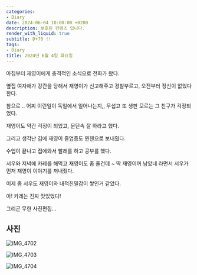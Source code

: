 ```yaml
---
categories:
- Diary
date: 2024-06-04 10:00:00 +0200
description: 보호된 컨텐츠 입니다.
render_with_liquid: true
subtitle: D+70 !!
tags:
- Diary
title: 2024년 6월 4일 화요일
---
```




아침부터 재영이에게 충격적인 소식으로 전화가 왔다.

옆집 여자애가 강간을 당해서 재영이가 신고해주고 경찰부르고, 오전부터 정신이 없었다 한다.



참으로 .. 어찌 이런일이 독일에서 일어나는지,, 무섭고 또 생판 모르는 그 친구가 걱정되었다.



재영이도 약간 걱정이 되었고, 문단속 잘 하라고 했다. 

그리고 생각난 김에 재영이 졸업증도 뮌헨으로 보내줬다.



수업이 끝나고 집에와서 빨래를 하고 공부를 했다.



서우와 저녁에 카레를 해먹고 재영이도 좀 줄건데 ~ 딱 재영이꺼 남았네 라면서 서우가 먼저 재영이 이야기를 꺼내줬다.



이제 좀 서우도 재영이와 내적친밀감이 쌓인거 같았다. 



아! 카레는 진짜 맛있었다!



그리곤 무한 사진편집…

## 사진

![IMG_4702](/assets/images/IMG_4702.jpeg)

![IMG_4703](/assets/images/IMG_4703.jpeg)

![IMG_4704](/assets/images/IMG_4704.jpeg)
